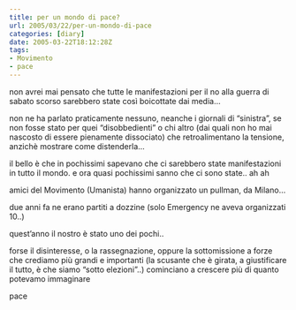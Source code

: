 ```yaml
---
title: per un mondo di pace?
url: 2005/03/22/per-un-mondo-di-pace
categories: [diary]
date: 2005-03-22T18:12:28Z
tags:
- Movimento
- pace
---
```


non avrei mai pensato che tutte le manifestazioni per il no alla guerra di sabato scorso sarebbero state cos&#xec; boicottate dai media…

non ne ha parlato praticamente nessuno, neanche i giornali di &#8220;sinistra&#8221;, se non fosse stato per quei &#8220;disobbedienti&#8221; o chi altro (dai quali non ho mai nascosto di essere pienamente dissociato) che retroalimentano la tensione, anzichè mostrare come distenderla…

il bello è che in pochissimi sapevano che ci sarebbero state manifestazioni in tutto il mondo. e ora quasi pochissimi sanno che ci sono state.. ah ah

amici del Movimento (Umanista) hanno organizzato un pullman, da Milano…
  
due anni fa ne erano partiti a dozzine (solo Emergency ne aveva organizzati 10..)
  
quest&#8217;anno il nostro è stato uno dei pochi..

forse il disinteresse, o la rassegnazione, oppure la sottomissione a forze che crediamo pi&#xf9; grandi e importanti (la scusante che è girata, a giustificare il tutto, è che siamo &#8220;sotto elezioni&#8221;..) cominciano a crescere più di quanto potevamo immaginare

pace